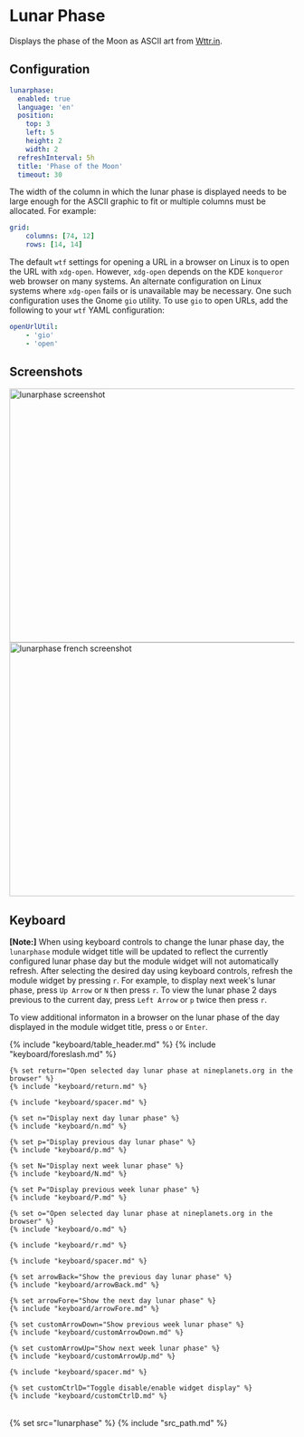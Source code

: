 # Lunar Phase

Displays the phase of the Moon as ASCII art from [Wttr.in](http://wttr.in).

## Configuration

```yaml
lunarphase:
  enabled: true
  language: 'en'
  position:
    top: 3
    left: 5
    height: 2
    width: 2
  refreshInterval: 5h
  title: 'Phase of the Moon'
  timeout: 30
```

The width of the column in which the lunar phase is displayed needs to be
large enough for the ASCII graphic to fit or multiple columns must be allocated.
For example:

```yaml
grid:
    columns: [74, 12]
    rows: [14, 14]
```

The default `wtf` settings for opening a URL in a browser on Linux is
to open the URL with `xdg-open`. However, `xdg-open` depends on the KDE
`konqueror` web browser on many systems. An alternate configuration on Linux
systems where `xdg-open` fails or is unavailable may be necessary. One such
configuration uses the Gnome `gio` utility. To use `gio` to open URLs, add
the following to your `wtf` YAML configuration:

```yaml
openUrlUtil:
    - 'gio'
    - 'open'
```

## Screenshots

<p float="left">
  <img class="screenshot" src="/assets/modules/lunarphase.png" width="640" height="448" alt="lunarphase screenshot" />
  <img class="screenshot" src="/assets/modules/lunarphase-fr.png" width="640" height="448" alt="lunarphase french screenshot" />
</p>

## Keyboard

**[Note:]** When using keyboard controls to change the lunar phase day,
the `lunarphase` module widget title will be updated to reflect the currently
configured lunar phase day but the module widget will not automatically refresh.
After selecting the desired day using keyboard controls, refresh the module
widget by pressing `r`. For example, to display next week's lunar phase,
press `Up Arrow` or `N` then press `r`. To view the lunar phase 2 days
previous to the current day, press `Left Arrow` or `p` twice then press `r`.

To view additional informaton in a browser on the lunar phase of the day
displayed in the module widget title, press `o` or `Enter`.

<table>
  {% include "keyboard/table_header.md" %}

  <tbody>
    {% include "keyboard/foreslash.md" %}
    
    {% set return="Open selected day lunar phase at nineplanets.org in the browser" %}
    {% include "keyboard/return.md" %}

    {% include "keyboard/spacer.md" %}

    {% set n="Display next day lunar phase" %}
    {% include "keyboard/n.md" %}

    {% set p="Display previous day lunar phase" %}
    {% include "keyboard/p.md" %}

    {% set N="Display next week lunar phase" %}
    {% include "keyboard/N.md" %}

    {% set P="Display previous week lunar phase" %}
    {% include "keyboard/P.md" %}

    {% set o="Open selected day lunar phase at nineplanets.org in the browser" %}
    {% include "keyboard/o.md" %}

    {% include "keyboard/r.md" %}

    {% include "keyboard/spacer.md" %}

    {% set arrowBack="Show the previous day lunar phase" %}
    {% include "keyboard/arrowBack.md" %}

    {% set arrowFore="Show the next day lunar phase" %}
    {% include "keyboard/arrowFore.md" %}

    {% set customArrowDown="Show previous week lunar phase" %}
    {% include "keyboard/customArrowDown.md" %}

    {% set customArrowUp="Show next week lunar phase" %}
    {% include "keyboard/customArrowUp.md" %}

    {% include "keyboard/spacer.md" %}

    {% set customCtrlD="Toggle disable/enable widget display" %}
    {% include "keyboard/customCtrlD.md" %}
  </tbody>
</table>

{% set src="lunarphase" %}
{% include "src_path.md" %}

